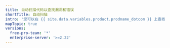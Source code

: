 ```yaml
---
title: 自动扫描代码以查找漏洞和错误
shortTitle: 自动扫描
intro: '您可以在 {{ site.data.variables.product.prodname_dotcom }} 上查找项目代码中的漏洞和错误。'
mapTopic: true
versions:
  free-pro-team: '*'
  enterprise-server: '>=2.22'
---
```


